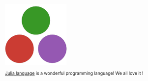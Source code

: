 ![julialang](assets/julialang.png)

[Julia language](https://julialang.org) is a wonderful programming language! We all love it !
